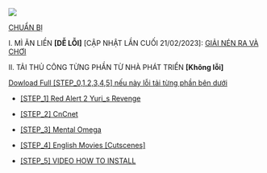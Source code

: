 ![](https://i.imgur.com/OrjTWmK.jpg)

[CHUẨN BỊ]( )

I. MÌ ĂN LIỀN **[DỄ LỖI]** [CẬP NHẬT LẦN CUỐI 21/02/2023]: 
[GIẢI NÉN RA VÀ CHƠI]()

II. TẢI THỦ CÔNG TỪNG PHẦN TỪ NHÀ PHÁT TRIỂN **[Không lỗi]**

[Dowload Full [STEP_0,1,2,3,4,5] nếu này lỗi tải từng phần bên dưới](https://drive.google.com/drive/folders/1NFZM_R2-hb8-4ccx9ODexnfmRajlzSsf?usp=sharing)



- [ [STEP_1] Red Alert 2 Yuri_s Revenge](https://drive.google.com/file/d/1AjLyOo_3uBo7X9_-TvEyuyMZKfRxqauT/view?usp=sharing)

- [ [STEP_2] CnCnet](https://downloads.cncnet.org/CnCNet5_YR_Installer.exe)

- [ [STEP_3] Mental Omega](http://mentalomega.com/index.php?page=download)

- [ [STEP_4] English Movies [Cutscenes]](https://drive.google.com/file/d/1oOJNa9HfQ8c7gIPwO03CiaXxZFYioT-Z/view?usp=sharing)

- [ [STEP_5] VIDEO HOW TO INSTALL](https://youtube.com/playlist?list=PLMkkahCVDnIvK6ZJ6IcEZ7MSqecF5ZxZ0)

